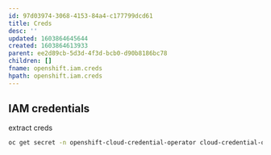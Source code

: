 ```yaml
---
id: 97d03974-3068-4153-84a4-c177799dcd61
title: Creds
desc: ''
updated: 1603864645644
created: 1603864613933
parent: ee2d89cb-5d3d-4f3d-bcb0-d90b8186bc78
children: []
fname: openshift.iam.creds
hpath: openshift.iam.creds
---
```

## IAM credentials

extract creds

```bash
oc get secret -n openshift-cloud-credential-operator cloud-credential-operator-iam-ro-creds -o yaml 
```


